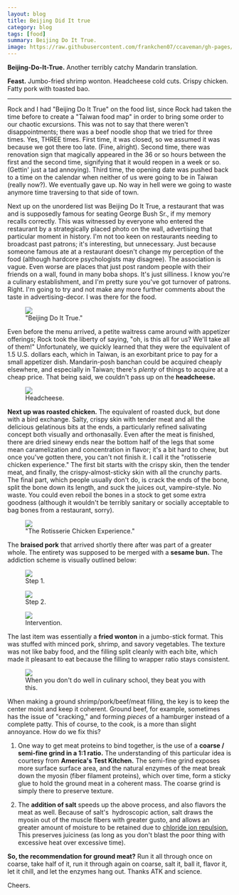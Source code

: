 ```yaml
---
layout: blog
title: Beijing Did It true
category: blog
tags: [food]  
summary: Beijing Do It True. 
image: https://raw.githubusercontent.com/frankchen07/ccaveman/gh-pages/images/blog/030113_beijing_do_it_true_6_courtesy_fc.jpg
---
```


**Beijing-Do-It-True.** Another terribly catchy Mandarin translation.

**Feast.** Jumbo-fried shrimp wonton. Headcheese cold cuts. Crispy chicken. Fatty pork with toasted bao.

---

Rock and I had "Beijing Do It True" on the food list, since Rock had taken the time before to create a "Taiwan food map" in order to bring some order to our chaotic excursions. This was not to say that there weren't disappointments; there was a beef noodle shop that we tried for three times. Yes, THREE times. First time, it was closed, so we assumed it was because we got there too late. (Fine, alright). Second time, there was renovation sign that magically appeared in the 36 or so hours between the first and the second time, signifying that it would reopen in a week or so. (Gettin' just a tad annoying). Third time, the opening date was pushed back to a time on the calendar when neither of us were going to be in Taiwan (really now?). We eventually gave up. No way in hell were we going to waste anymore time traversing to that side of town.

Next up on the unordered list was Beijing Do It True, a restaurant that was and is supposedly famous for seating George Bush Sr., if my memory recalls correctly. This was witnessed by everyone who entered the restaurant by a strategically placed photo on the wall, advertising that particular moment in history. I'm not too keen on restaurants needing to broadcast past patrons; it's interesting, but unnecessary. Just because someone famous ate at a restaurant doesn't change my perception of the food (although hardcore psychologists may disagree). The association is vague. Even worse are places that just post random people with their friends on a wall, found in many boba shops. It's just silliness. I know you're a culinary establishment, and I'm pretty sure you've got turnover of patrons. Right. I'm going to try and not make any more further comments about the taste in advertising-decor. I was there for the food.

<figure>
    <img src="https://raw.githubusercontent.com/frankchen07/ccaveman/gh-pages/images/blog/030113_beijing_do_it_true_1_courtesy_fc.jpg"></img>
    <figcaption>"Beijing Do It True."</figcaption>
</figure>

Even before the menu arrived, a petite waitress came around with appetizer offerings; Rock took the liberty of saying, "oh, is this all for us? We'll take all of them!" Unfortunately, we quickly learned that they were the equivalent of 1.5 U.S. dollars each, which in Taiwan, is an exorbitant price to pay for a small appetizer dish. Mandarin-posh banchan could be acquired cheaply elsewhere, and especially in Taiwan; there's *plenty* of things to acquire at a cheap price. That being said, we couldn't pass up on the **headcheese.** 

<figure>
    <img src="https://raw.githubusercontent.com/frankchen07/ccaveman/gh-pages/images/blog/030113_beijing_do_it_true_2_courtesy_fc.jpg"></img>
    <figcaption>Headcheese.</figcaption>
</figure>

**Next up was roasted chicken.** The equivalent of roasted duck, but done with a bird exchange. Salty, crispy skin with tender meat and all the delicious gelatinous bits at the ends, a particularly refined salivating concept both visually and orthonasally. Even after the meat is finished, there are dried sinewy ends near the bottom half of the legs that some mean caramelization and concentration in flavor; it's a bit hard to chew, but once you've gotten there, you can't not finish it. I call it the "rotisserie chicken experience." The first bit starts with the crispy skin, then the tender meat, and finally, the crispy-almost-sticky skin with all the crunchy parts. The final part, which people usually don't do, is crack the ends of the bone, split the bone down its length, and suck the juices out, vampire-style. No waste. You could even reboil the bones in a stock to get some extra goodness (although it wouldn't be terribly sanitary or socially acceptable to bag bones from a restaurant, sorry).

<figure>
    <img src="https://raw.githubusercontent.com/frankchen07/ccaveman/gh-pages/images/blog/030113_beijing_do_it_true_3_courtesy_fc.jpg"></img>
    <figcaption>"The Rotisserie Chicken Experience."</figcaption>
</figure>

The **braised pork** that arrived shortly there after was part of a greater whole. The entirety was supposed to be merged with a **sesame bun.** The addiction scheme is visually outlined below:

<figure>
    <img src="https://raw.githubusercontent.com/frankchen07/ccaveman/gh-pages/images/blog/030113_beijing_do_it_true_5_courtesy_fc.jpg"></img>
    <figcaption>Step 1.</figcaption>
</figure>

<figure>
    <img src="https://raw.githubusercontent.com/frankchen07/ccaveman/gh-pages/images/blog/030113_beijing_do_it_true_4_courtesy_fc.jpg"></img>
    <figcaption>Step 2.</figcaption>
</figure>

<figure>
    <img src="https://raw.githubusercontent.com/frankchen07/ccaveman/gh-pages/images/blog/030113_beijing_do_it_true_8_courtesy_fc.jpg"></img>
    <figcaption>Intervention.</figcaption>
</figure>

The last item was essentially a **fried wonton** in a jumbo-stick format. This was stuffed with minced pork, shrimp, and savory vegetables. The texture was not like baby food, and the filling split cleanly with each bite, which made it pleasant to eat because the filling to wrapper ratio stays consistent.

<figure>
    <img src="https://raw.githubusercontent.com/frankchen07/ccaveman/gh-pages/images/blog/030113_beijing_do_it_true_6_courtesy_fc.jpg"></img>
    <figcaption>When you don't do well in culinary school, they beat you with this.</figcaption>
</figure>

When making a ground shrimp/pork/beef/meat filling, the key is to keep the center moist and keep it coherent. Ground beef, for example, sometimes has the issue of "cracking," and forming *pieces* of a hamburger instead of a complete patty. This of course, to the cook, is a more than slight annoyance. How do we fix this?

1. One way to get meat proteins to bind together, is the use of a **coarse / semi-fine grind in a 1:1 ratio.** The understanding of this particular idea is courtesy from **America's Test Kitchen.** The semi-fine grind exposes more surface surface area, and the natural enzymes of the meat break down the myosin (fiber filament proteins), which over time, form a sticky glue to hold the ground meat in a coherent mass. The coarse grind is simply there to preserve texture.

2. The **addition of salt** speeds up the above process, and also flavors the meat as well. Because of salt's  hydroscopic action, salt draws the myosin out of the muscle fibers with greater gusto, and allows an greater amount of moisture to be retained due to [chloride ion repulsion.](pass-the-salt-please/) This preserves juiciness (as long as you don't blast the poor thing with excessive heat over excessive time).

**So, the recommendation for ground meat?** Run it all through once on coarse, take half of it, run it through again on coarse, salt it, ball it, flavor it, let it chill, and let the enzymes hang out. Thanks ATK and science.

Cheers.
